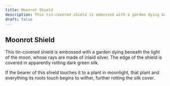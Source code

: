 ```yaml
---
title: Moonrot Shield
description: This tin-covered shield is embossed with a garden dying beneath the light of the moon, whose rays are made of inlaid silver. The edge of the shield is covered in apparently rotting dark green silk....
draft: false
---
```


## Moonrot Shield

This tin-covered shield is embossed with a garden dying beneath the light of the moon, whose rays are made of inlaid silver. The edge of the shield is covered in apparently rotting dark green silk.

If the bearer of this shield touches it to a plant in moonlight, that plant and everything its roots touch begins to wither, further rotting the silk cover.
